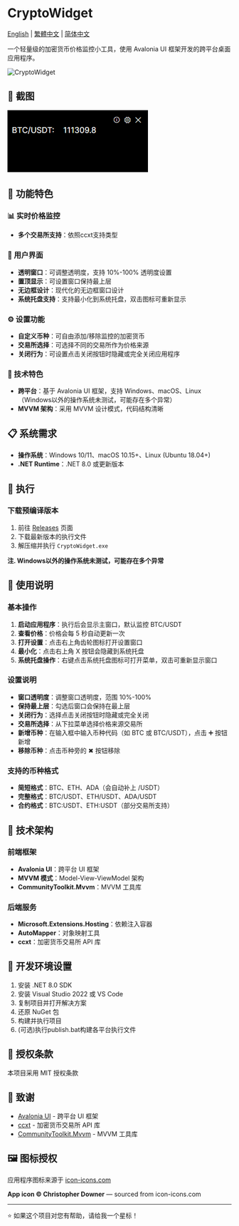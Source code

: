 # CryptoWidget

[English](../README.md) | [繁體中文](README.zh_TW.md) | [简体中文](README.zh_CN.md)

一个轻量级的加密货币价格监控小工具，使用 Avalonia UI 框架开发的跨平台桌面应用程序。

![CryptoWidget](../Assets/cryptowidget-logo.ico)

## 📱 截图

![MainWindow](mainWindow.PNG)

## 🌟 功能特色

### 📊 实时价格监控
- **多个交易所支持**：依照ccxt支持类型

### 🎨 用户界面
- **透明窗口**：可调整透明度，支持 10%-100% 透明度设置
- **置顶显示**：可设置窗口保持最上层
- **无边框设计**：现代化的无边框窗口设计
- **系统托盘支持**：支持最小化到系统托盘，双击图标可重新显示

### ⚙️ 设置功能
- **自定义币种**：可自由添加/移除监控的加密货币
- **交易所选择**：可选择不同的交易所作为价格来源
- **关闭行为**：可设置点击关闭按钮时隐藏或完全关闭应用程序

### 🔧 技术特色
- **跨平台**：基于 Avalonia UI 框架，支持 Windows、macOS、Linux（Windows以外的操作系统未测试，可能存在多个异常）
- **MVVM 架构**：采用 MVVM 设计模式，代码结构清晰

## 📋 系统需求

- **操作系统**：Windows 10/11、macOS 10.15+、Linux (Ubuntu 18.04+)
- **.NET Runtime**：.NET 8.0 或更新版本

## 🚀 执行

### 下载预编译版本
1. 前往 [Releases](https://github.com/hawiliu/CryptoWidget/releases) 页面
2. 下载最新版本的执行文件
3. 解压缩并执行 `CryptoWidget.exe`

**注. Windows以外的操作系统未测试，可能存在多个异常**

## 📖 使用说明

### 基本操作
1. **启动应用程序**：执行后会显示主窗口，默认监控 BTC/USDT
2. **查看价格**：价格会每 5 秒自动更新一次
3. **打开设置**：点击右上角齿轮图标打开设置窗口
4. **最小化**：点击右上角 X 按钮会隐藏到系统托盘
5. **系统托盘操作**：右键点击系统托盘图标可打开菜单，双击可重新显示窗口

### 设置说明
- **窗口透明度**：调整窗口透明度，范围 10%-100%
- **保持最上层**：勾选后窗口会保持在最上层
- **关闭行为**：选择点击关闭按钮时隐藏或完全关闭
- **交易所选择**：从下拉菜单选择价格来源交易所
- **新增币种**：在输入框中输入币种代码（如 BTC 或 BTC/USDT），点击 ➕ 按钮新增
- **移除币种**：点击币种旁的 ✖ 按钮移除

### 支持的币种格式
- **简短格式**：BTC、ETH、ADA（会自动补上 /USDT）
- **完整格式**：BTC/USDT、ETH/USDT、ADA/USDT
- **合约格式**：BTC:USDT、ETH:USDT（部分交易所支持）

## 🔧 技术架构

### 前端框架
- **Avalonia UI**：跨平台 UI 框架
- **MVVM 模式**：Model-View-ViewModel 架构
- **CommunityToolkit.Mvvm**：MVVM 工具库

### 后端服务
- **Microsoft.Extensions.Hosting**：依赖注入容器
- **AutoMapper**：对象映射工具
- **ccxt**：加密货币交易所 API 库

## 🔧 开发环境设置
1. 安装 .NET 8.0 SDK
2. 安装 Visual Studio 2022 或 VS Code
3. 复制项目并打开解决方案
4. 还原 NuGet 包
5. 构建并执行项目
6. (可选)执行publish.bat构建各平台执行文件

## 📄 授权条款

本项目采用 MIT 授权条款

## 🙏 致谢

- [Avalonia UI](https://avaloniaui.net/) - 跨平台 UI 框架
- [ccxt](https://github.com/ccxt/ccxt) - 加密货币交易所 API 库
- [CommunityToolkit.Mvvm](https://github.com/CommunityToolkit/dotnet) - MVVM 工具库

## 🖼️ 图标授权

应用程序图标来源于 [icon-icons.com](https://icon-icons.com/icon/usd-crypto-cryptocurrency-cryptocurrencies-cash-money-bank-payment/95103)

**App icon © Christopher Downer** — sourced from icon-icons.com

---

⭐ 如果这个项目对您有帮助，请给我一个星标！
